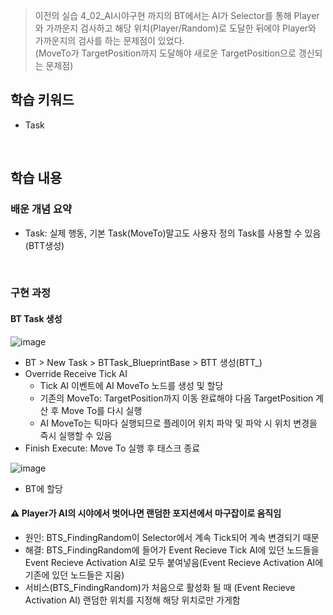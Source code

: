 > 이전의 실습 4_02_AI시야구현 까지의 BT에서는 AI가 Selector를 통해 Player와 가까운지 검사하고 해당 위치(Player/Random)로 도달한 뒤에야 Player와 가까운지의 검사를 하는 문제점이 있었다.   
> (MoveTo가 TargetPosition까지 도달해야 새로운 TargetPosition으로 갱신되는 문제점)
## 학습 키워드
- Task

<br/>

## 학습 내용
### 배운 개념 요약
- Task: 실제 행동, 기본 Task(MoveTo)말고도 사용자 정의 Task를 사용할 수 있음(BTT생성)

<br/>

### 구현 과정
#### BT Task 생성
![image](https://github.com/user-attachments/assets/72553990-3b6f-4510-9e73-a8186d8fbe24)
- BT > New Task > BTTask_BlueprintBase > BTT 생성(BTT_)
- Override Receive Tick AI
  - Tick AI 이벤트에 AI MoveTo 노드를 생성 및 할당
  - 기존의 MoveTo:  TargetPosition까지 이동 완료해야 다음 TargetPosition 계산 후 Move To를 다시 실행
  - AI MoveTo는 틱마다 실행되므로 플레이어 위치 파악 및 파악 시 위치 변경을 즉시 실행할 수 있음
- Finish Execute: Move To 실행 후 태스크 종료

![image](https://github.com/user-attachments/assets/aed4ccbf-3555-4dc5-ae00-dba89260b3fd)
- BT에 할당

#### ⚠️ Player가 AI의 시야에서 벗어나면 랜덤한 포지션에서 마구잡이로 움직임
- 원인: BTS_FindingRandom이 Selector에서 계속 Tick되어 계속 변경되기 때문
- 해결: BTS_FindingRandom에 들어가 Event Recieve Tick AI에 있던 노드들을 Event Recieve Activation AI로 모두 붙여넣음(Event Recieve Activation AI에 기존에 있던 노드들은 지움)
- 서비스(BTS_FindingRandom)가 처음으로 활성화 될 때 (Event Recieve Activation AI) 랜덤한 위치를 지정해 해당 위치로만 가게함

<br/>

